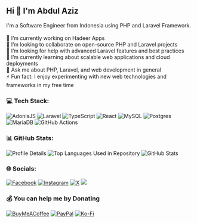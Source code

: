 ## Hi 👋 I'm Abdul Aziz
I'm a Software Engineer from Indonesia using PHP and Laravel Framework.<br><br> 🔭 I’m currently working on Hadeer Apps<br> 👯 I’m looking to collaborate on open-source PHP and Laravel projects<br> 🤝 I’m looking for help with advanced Laravel features and best practices<br> 🌱 I’m currently learning about scalable web applications and cloud deployments<br> 💬 Ask me about PHP, Laravel, and web development in general<br> ⚡ Fun fact:  I enjoy experimenting with new web technologies and frameworks in my free time

### 💻 Tech Stack:
![AdonisJS](https://img.shields.io/badge/adonisjs-%23220052.svg?style=flat&logo=adonisjs&logoColor=white) ![Laravel](https://img.shields.io/badge/laravel-%23FF2D20.svg?style=flat&logo=laravel&logoColor=white) ![TypeScript](https://img.shields.io/badge/typescript-%23007ACC.svg?style=flat&logo=typescript&logoColor=white) ![React](https://img.shields.io/badge/react-%2320232a.svg?style=flat&logo=react&logoColor=%2361DAFB) ![MySQL](https://img.shields.io/badge/mysql-4479A1.svg?style=flat&logo=mysql&logoColor=white) ![Postgres](https://img.shields.io/badge/postgres-%23316192.svg?style=flat&logo=postgresql&logoColor=white) ![MariaDB](https://img.shields.io/badge/MariaDB-003545?style=flat&logo=mariadb&logoColor=white) ![GitHub Actions](https://img.shields.io/badge/github%20actions-%232671E5.svg?style=flat&logo=githubactions&logoColor=white)


### 📊 GitHub Stats:
<p align="left">
  <img src="http://github-profile-summary-cards.vercel.app/api/cards/profile-details?username=abdasis&theme=dark" alt="Profile Details" />
  <img src="http://github-profile-summary-cards.vercel.app/api/cards/repos-per-language?username=abdasis&theme=dark" alt="Top Languages Used in Repository" />
  <img src="http://github-profile-summary-cards.vercel.app/api/cards/stats?username=abdasis&theme=dark" alt="GitHub Stats" />
</p>


### 🌐 Socials:
[![Facebook](https://img.shields.io/badge/Facebook-%231877F2.svg?logo=Facebook&logoColor=white)](https://facebook.com/abdasispif) [![Instagram](https://img.shields.io/badge/Instagram-%23E4405F.svg?logo=Instagram&logoColor=white)](https://instagram.com/abdasisdev) [![X](https://img.shields.io/badge/X-black.svg?logo=X&logoColor=white)](https://x.com/abdasis) [![](https://visitcount.itsvg.in/api?id=abdasis&icon=4&color=9)](https://visitcount.itsvg.in)


### 💰 You can help me by Donating
  [![BuyMeACoffee](https://img.shields.io/badge/Buy%20Me%20a%20Coffee-ffdd00?style=for-the-badge&logo=buy-me-a-coffee&logoColor=black)](https://buymeacoffee.com/abdasisdev) [![PayPal](https://img.shields.io/badge/PayPal-00457C?style=for-the-badge&logo=paypal&logoColor=white)](https://paypal.me/abdasisdev) [![Ko-Fi](https://img.shields.io/badge/Ko--fi-F16061?style=for-the-badge&logo=ko-fi&logoColor=white)](https://ko-fi.com/abdasis) 
  
<!-- Proudly created with GPRM ( https://gprm.itsvg.in ) -->
